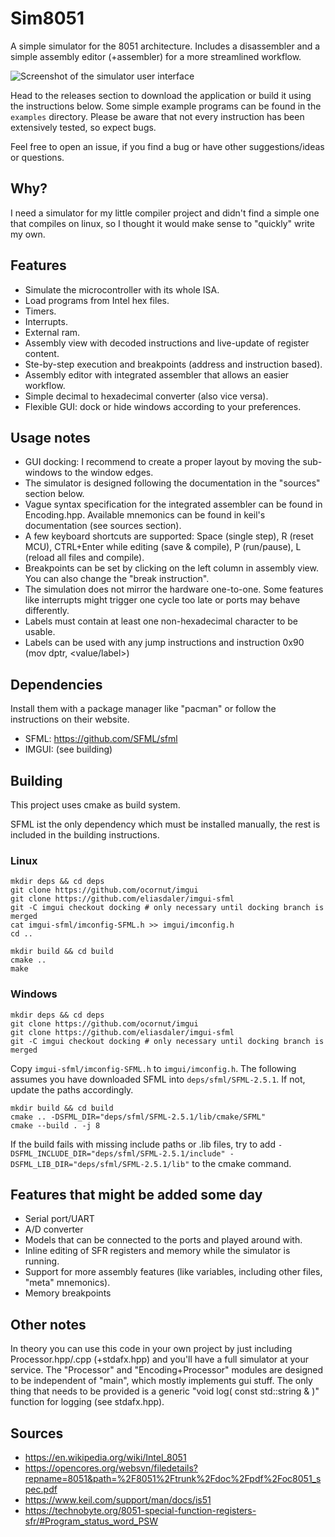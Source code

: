 # Sim8051
A simple simulator for the 8051 architecture. Includes a disassembler and a simple assembly editor (+assembler) for a more streamlined workflow.

![Screenshot of the simulator user interface](https://github.com/erikgoe/Sim8051/blob/main/doc/screenshot.png "User interface")

Head to the releases section to download the application or build it using the instructions below. Some simple example programs can be found in the `examples` directory. Please be aware that not every instruction has been extensively tested, so expect bugs.

Feel free to open an issue, if you find a bug or have other suggestions/ideas or questions.

## Why?
I need a simulator for my little compiler project and didn't find a simple one that compiles on linux, so I thought it would make sense to "quickly" write my own.

## Features
* Simulate the microcontroller with its whole ISA.
* Load programs from Intel hex files.
* Timers.
* Interrupts.
* External ram.
* Assembly view with decoded instructions and live-update of register content.
* Ste-by-step execution and breakpoints (address and instruction based).
* Assembly editor with integrated assembler that allows an easier workflow.
* Simple decimal to hexadecimal converter (also vice versa).
* Flexible GUI: dock or hide windows according to your preferences.

## Usage notes
* GUI docking: I recommend to create a proper layout by moving the sub-windows to the window edges.
* The simulator is designed following the documentation in the "sources" section below.
* Vague syntax specification for the integrated assembler can be found in Encoding.hpp. Available mnemonics can be found in keil's documentation (see sources section).
* A few keyboard shortcuts are supported: Space (single step), R (reset MCU), CTRL+Enter while editing (save & compile), P (run/pause), L (reload all files and compile).
* Breakpoints can be set by clicking on the left column in assembly view. You can also change the "break instruction".
* The simulation does not mirror the hardware one-to-one. Some features like interrupts might trigger one cycle too late or ports may behave differently.
* Labels must contain at least one non-hexadecimal character to be usable.
* Labels can be used with any jump instructions and instruction 0x90 (mov dptr, <value/label>)

## Dependencies
Install them with a package manager like "pacman" or follow the instructions on their website.

* SFML: https://github.com/SFML/sfml
* IMGUI: (see building)

## Building
This project uses cmake as build system.

SFML ist the only dependency which must be installed manually, the rest is included in the building instructions.

### Linux
    mkdir deps && cd deps
    git clone https://github.com/ocornut/imgui
    git clone https://github.com/eliasdaler/imgui-sfml
    git -C imgui checkout docking # only necessary until docking branch is merged
    cat imgui-sfml/imconfig-SFML.h >> imgui/imconfig.h
    cd ..
    
    mkdir build && cd build
    cmake ..
    make

### Windows
    mkdir deps && cd deps
    git clone https://github.com/ocornut/imgui
    git clone https://github.com/eliasdaler/imgui-sfml
    git -C imgui checkout docking # only necessary until docking branch is merged

Copy `imgui-sfml/imconfig-SFML.h` to `imgui/imconfig.h`.
The following assumes you have downloaded SFML into `deps/sfml/SFML-2.5.1`. If not, update the paths accordingly.

    mkdir build && cd build
    cmake .. -DSFML_DIR="deps/sfml/SFML-2.5.1/lib/cmake/SFML"
    cmake --build . -j 8

If the build fails with missing include paths or .lib files, try to add `-DSFML_INCLUDE_DIR="deps/sfml/SFML-2.5.1/include" -DSFML_LIB_DIR="deps/sfml/SFML-2.5.1/lib"` to the cmake command.

## Features that might be added some day
* Serial port/UART
* A/D converter
* Models that can be connected to the ports and played around with.
* Inline editing of SFR registers and memory while the simulator is running.
* Support for more assembly features (like variables, including other files, "meta" mnemonics).
* Memory breakpoints

## Other notes
In theory you can use this code in your own project by just including Processor.hpp/.cpp (+stdafx.hpp) and you'll have a full simulator at your service.
The "Processor" and "Encoding+Processor" modules are designed to be independent of "main", which mostly implements gui stuff. The only thing that needs to be provided is a generic "void log( const std::string & )" function for logging (see stdafx.hpp).

## Sources
* https://en.wikipedia.org/wiki/Intel_8051
* https://opencores.org/websvn/filedetails?repname=8051&path=%2F8051%2Ftrunk%2Fdoc%2Fpdf%2Foc8051_spec.pdf
* https://www.keil.com/support/man/docs/is51
* https://technobyte.org/8051-special-function-registers-sfr/#Program_status_word_PSW
